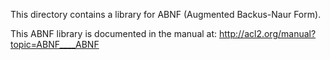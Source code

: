 This directory contains a library for ABNF (Augmented Backus-Naur Form).

This ABNF library is documented in the manual at:
http://acl2.org/manual?topic=ABNF____ABNF
